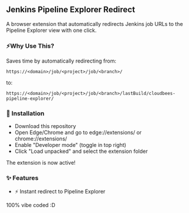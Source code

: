 ## Jenkins Pipeline Explorer Redirect
A browser extension that automatically redirects Jenkins job URLs to the Pipeline Explorer view with one click.

### ⚡Why Use This?
Saves time by automatically redirecting from:

```
https://<domain>/job/<project>/job/<branch>/
```

to:

```
https://<domain>/job/<project>/job/<branch>/lastBuild/cloudbees-pipeline-explorer/
```

### 🚀 Installation
* Download this repository
* Open Edge/Chrome and go to edge://extensions/ or chrome://extensions/
* Enable "Developer mode" (toggle in top right)
* Click "Load unpacked" and select the extension folder

The extension is now active!

### ✨ Features
 * ⚡ Instant redirect to Pipeline Explorer

100% vibe coded :D
